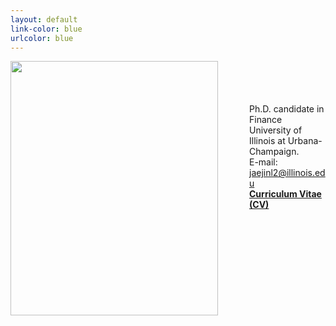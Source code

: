 ```yaml
---
layout: default
link-color: blue
urlcolor: blue
---
```

<img style="width=209px;height=375px;float:left;padding:-5px;padding-right:50px"
src="/images/photo6.png" alt="" width="332" height="407">

\
\
\
\
Ph.D. candidate in Finance\
University of Illinois at Urbana-Champaign.
<br>
E-mail: [jaejinl2@illinois.edu](mailto:jaejinl2@illinois.edu)
<br>
[**Curriculum Vitae (CV)**](/Jaejin_CV.pdf)

